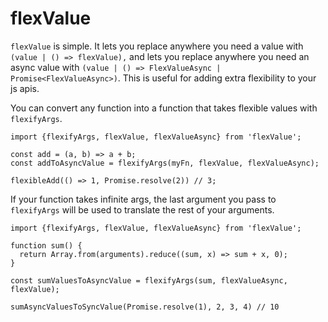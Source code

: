 # flexValue

`flexValue` is simple. It lets you replace anywhere you need a value with
`(value | () => flexValue),` and lets you replace anywhere you need an async value
with `(value | () => FlexValueAsync | Promise<FlexValueAsync>)`. This is useful
for adding extra flexibility to your js apis.

You can convert any function into a function that takes flexible values with `flexifyArgs`.

```
import {flexifyArgs, flexValue, flexValueAsync} from 'flexValue';

const add = (a, b) => a + b;
const addToAsyncValue = flexifyArgs(myFn, flexValue, flexValueAsync);

flexibleAdd(() => 1, Promise.resolve(2)) // 3;
```

If your function takes infinite args, the last argument you pass to `flexifyArgs`
will be used to translate the rest of your arguments.

```
import {flexifyArgs, flexValue, flexValueAsync} from 'flexValue';

function sum() {
  return Array.from(arguments).reduce((sum, x) => sum + x, 0);
}

const sumValuesToAsyncValue = flexifyArgs(sum, flexValueAsync, flexValue);

sumAsyncValuesToSyncValue(Promise.resolve(1), 2, 3, 4) // 10
```
